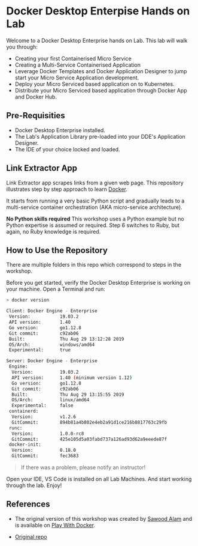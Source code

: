 # Docker Desktop Enterpise Hands on Lab

Welcome to a Docker Desktop Enterprise hands on Lab. This lab will walk you
through:

- Creating your first Containerised Micro Service
- Creating a Multi-Service Containerised Application
- Leverage Docker Templates and Docker Application Designer to jump start your
  Micro Service Application development. 
- Deploy your Micro Serviced based application on to Kubernetes.
- Distribute your Micro Serviced based application through Docker App and Docker
  Hub.

## Pre-Requisities

- Docker Desktop Enterprise installed.
- The Lab's Application Library pre-loaded into your DDE's Application Designer.
- The IDE of your choice locked and loaded.

## Link Extractor App

Link Extractor app scrapes links from a given web page.  This repository
illustrates step by step approach to learn [Docker](https://www.docker.com/).

It starts from running a very basic Python script and gradually leads to a
multi-service container orchestration (AKA micro-service architecture).

**No Python skills required** This workshop uses a Python example but no Python
expertise is assumed or required. Step 6 switches to Ruby, but again, no Ruby
knowledge is required.

## How to Use the Repository

There are multiple folders in this repo which correspond to steps in the
workshop.

Before you get started, verify the Docker Desktop Enterprise is working on your
machine. Open a Terminal and run:

```bash
> docker version

Client: Docker Engine - Enterprise
 Version:           19.03.2
 API version:       1.40
 Go version:        go1.12.8
 Git commit:        c92ab06
 Built:             Thu Aug 29 13:12:28 2019
 OS/Arch:           windows/amd64
 Experimental:      true

Server: Docker Engine - Enterprise
 Engine:
  Version:          19.03.2
  API version:      1.40 (minimum version 1.12)
  Go version:       go1.12.8
  Git commit:       c92ab06
  Built:            Thu Aug 29 13:15:55 2019
  OS/Arch:          linux/amd64
  Experimental:     false
 containerd:
  Version:          v1.2.6
  GitCommit:        894b81a4b802e4eb2a91d1ce216b8817763c29fb
 runc:
  Version:          1.0.0-rc8
  GitCommit:        425e105d5a03fabd737a126ad93d62a9eeede87f
 docker-init:
  Version:          0.18.0
  GitCommit:        fec3683
```

> If there was a problem, please notify an instructor!

Open your IDE, VS Code is installed on all Lab Machines. And start working
through the lab. Enjoy!

## References

* The original version of this workshop was created by [Sawood
  Alam](https://twitter.com/ibnesayeed) and is available on [Play With
  Docker](https://training.play-with-docker.com/microservice-orchestration/).

* [Original repo](https://github.com/ibnesayeed/linkextractor)
